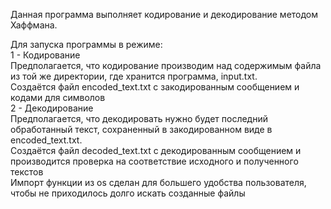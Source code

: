 Данная программа выполняет кодирование и декодирование методом Хаффмана.   <br />

Для запуска программы в режиме:  <br />
            1 - Кодирование <br /> 
                      Предполагается, что кодирование производим над содержимым файла из той же директории, где хранится программа, input.txt. <br />
                      Создаётся файл encoded_text.txt с закодированным сообщением и кодами для символов <br />
            2 - Декодирование  <br />
                      Предполагается, что декодировать нужно будет последний обработанный текст, сохраненный в закодированном виде в  encoded_text.txt. <br />
                      Создаётся файл decoded_text.txt с декодированным сообщением и производится проверка на соответствие исходного и полученного текстов <br />
Импорт функции из os сделан для большего удобства пользователя, чтобы не приходилось долго искать созданные файлы  <br />
